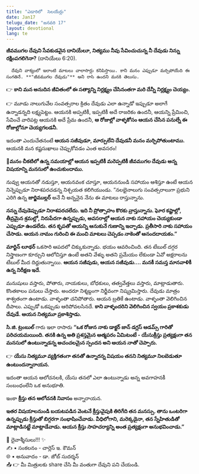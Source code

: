 ```yaml
---
title: "ఎడారిలో  సెలయేర్లు"
date: Jan17
telugu_date: "జనవరి 17"
layout: devotional
lang: te
---
```


**జీవముగల దేవుని సేవకుడవైన దానియేలూ, నిత్యము నీవు సేవించుచున్న నీ దేవుడు నిన్ను రక్షింపగలిగెనా?** (దానియేలు 6:20).

      దేవుని వాక్యంలో ఇలాంటి మాటలు చాలాసార్లు కనిపిస్తాయి. కాని మనం ఎప్పుడూ మర్చిపోయేది ఈ సంగతినే. **"జీవముగల దేవుడు"** అని రాసి ఉందని మనకి తెలుసు. 

👉 **కాని మన అనుదిన జీవితంలో ఈ సత్యాన్ని నిర్లక్ష్యం చేసినంతగా మరి దేన్నీ నిర్లక్ష్యం చెయ్యం.**

👉 మూడు నాలుగువేల సంవత్సరాల క్రితం దేవుడు ఎలా ఉన్నాడో ఇప్పుడూ అలాగే ఉన్నాడన్నది లక్ష్యపెట్టం. ఆయనకి అప్పటికీ, ఇప్పటికీ అదే రాజరికం ఉందనీ, ఆయన్ని ప్రేమించి, సేవించే వారిపట్ల ఆయనకి అదే ప్రేమ ఉందనీ, **ఆ రోజుల్లో వాళ్ళకోసం ఆయన చేసిన పనుల్నే ఈ రోజుల్లోనూ చెయ్యగలడనీ.**

ఇదంతా ఎందుచేతనంటే **ఆయన సజీవుడూ, మార్పులేని దేవుడనీ మనం మర్చిపోతుంటాము.**
 ఆయనకి మన కష్టసుఖాలు చెప్పుకోవడం ఎంత అవసరం! 

**📖మనం చీకటిలో ఉన్న సమయాల్లో ఆయన ఇప్పటికీ మరెప్పటికీ జీవముగల దేవుడు అన్న విషయాన్ని మనసులో ఉంచుకుందాము.**

నువ్వు ఆయనతో నడుస్తూ, ఆయనవంక చూస్తూ, ఆయననుండి సహాయం ఆశిస్తూ ఉంటే ఆయన నిన్నెప్పుడూ నిరాశపరచడన్న నిశ్చయత కలిగియుండు. “నలభైనాలుగు సంవత్సరాలుగా ప్రభుని ఎరిగి ఉన్న **జార్జిముల్లర్** అనే నీ అన్ననైన నేను ఈ మాటలు రాస్తున్నాను. 

**నన్ను దేవుడెప్పుడూ నిరాశపరచలేదు. ఇది నీ ప్రోత్సాహం కొరకు వ్రాస్తున్నాను. ఘోర కష్టాల్లో, తీవ్రమైన శ్రమల్లో, నిరుపేదగా ఉన్నప్పుడు, అవసరాల్లో ఆయన నాకు సహాయం చెయ్యకుండా ఎప్పుడూ ఉండలేదు. తన కృపతో ఆయన్ని ఆనుకునే గుణాన్ని ఇచ్చాడు. ప్రతీసారి నాకు సహాయం చేసాడు. ఆయన నామం గురించి ఈ మంచి మాటలు చెప్పడం నాకెంతో ఆనందదాయకం.”**

**మార్టిన్ లూథర్** ఒకసారి ఆపదలో చిక్కుకున్నాడు. భయం ఆవరించింది. తన టేబుల్ దగ్గర నిస్త్రాణంగా కూర్చుని ఆలోచిస్తూ ఉంటే అతని వేళ్ళు అతని ప్రమేయం లేకుండా ఏవో అక్షరాలను టేబుల్ మీద దిద్దుతున్నాయి. **ఆయన సజీవుడు, ఆయన సజీవుడు.... మనకీ సమస్త మానవాళికీ ఉన్న నిరీక్షణ ఇదే.**

 మనుషులు వస్తారు,  పోతారు,  నాయకులు,  బోధకులు, తత్వవేత్తలు వస్తారు, మాట్లాడుతారు. కొంతకాలం పనులు చేస్తారు. అందరూ నిశ్శబ్దంగా నిర్జీవంగా నిష్క్రమిస్తారు. దేవుడు మాత్రం శాశ్వతంగా ఉంటాడు. వాళ్ళంతా చనిపోతారు. ఆయన బ్రతికే ఉంటాడు. వాళ్ళంతా వెలిగించిన దీపాలు. ఎప్పుడో ఒకప్పుడు ఆరిపోవలసినదే. 
**కాని వాళ్ళందరిని వెలిగించిన స్వయం ప్రకాశకుడు దేవుడే. ఆయన నిత్యమూ ప్రకాశిస్తాడు.**

**సి.జి. ట్రంబుల్** గారు ఇలా రాసారు 
**“ఒక రోజున నాకు డాక్టర్ జాన్ డగ్లస్ ఆడమ్స్ గారితో పరిచయమయింది. తనకి ఉన్న అతి ప్రశస్తమైన ఆత్మపరం ఏమిటంటే - యేసుక్రీస్తు ప్రత్యక్షంగా తన మనసులో ఉంటున్నాడన్న అచంచలమైన స్పందన అని ఆయన నాతో చెప్పారు.**

👉 **యేసు నిత్యమూ వ్యక్తిగతంగా తనతో ఉన్నారన్న విషయం తనని నిత్యమూ నిలబెడుతూ ఉంటుందన్నారాయన.**

 ఇదంతా ఆయన ఆలోచనలకి, యేసు తనలో ఎలా ఉంటున్నాడు అన్న అవగాహనకీ సంబంధంలేని ఒక అనుభూతి.

ఇంకా **క్రీస్తు తన ఆలోచనకి నివాసం** అన్నారాయన. 

**ఇతర విషయాలనుండి బయటపడిన వెంటనే క్రీస్తువైపుకి తిరిగేది తన మనస్సు. తాను ఒంటరిగా ఉన్నప్పుడు క్రీస్తుతో బిగ్గరగా సంభాషించేవాడు. వీధిలోగాని, మరెక్కడైనా, తన స్నేహితుడితో మాట్లాడినట్టే మాట్లాడేవాడు. ఆయన క్రీస్తు సాహచర్యాన్ని అంత ప్రత్యక్షంగా అనుభవించాడు.”**

<div class="blessing">🙏 <span class="bless-text">దైవాశ్శీసులు!!!</span> ✨</div>

<div class="credit">✍️ <span class="credit-text">▪ సంకలనం - చార్లెస్ ఇ. కౌమన్</span></div>
<div class="credit">🌐 <span class="credit-text">▪ అనువాదం - డా. జోబ్ సుదర్శన్</span></div>


<div class="share">📤 👉 <span class="share-text">మీ మిత్రులకు share చేసి మీ వంతుగా దేవుని పని చేయండి.</span></div>
